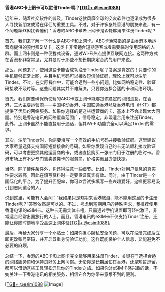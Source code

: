 **香港ABC卡上網卡可以註冊Tinder嗎？[[TG💪+ @esim1088](https://t.me/s/esim1088)]**

近年来，随着社交软件的普及，Tinder这款风靡全球的交友软件也逐渐成为很多人寻找新朋友或潜在伴侣的重要工具。不过，对于许多身处香港的朋友来说，有一个问题始终困扰着他们：香港的ABC卡或者上网卡是否能够用来注册Tinder呢？

首先，我们来了解一下什么是ABC卡和上网卡。ABC卡通常指的是由香港本地运营商提供的预付费SIM卡，这类卡非常适合短期游客或者需要临时使用网络的人群。而上网卡则是一种便携式设备，通过Wi-Fi热点提供互联网连接。这两种方式在香港都非常常见，尤其是对于那些不想长期绑定合约的用户来说。

那么，问题来了，使用这些卡能否成功注册Tinder呢？答案是肯定的！只要你的手机能够正常上网，并且手机号码可以接收短信验证码，理论上就可以注册Tinder。不过，在实际操作中，可能会遇到一些小问题，比如网络稳定性、验证码接收不及时等。这些问题其实并不难解决，只要你选择合适的卡和网络环境。

首先，我们需要确保所使用的ABC卡或上网卡能够提供稳定的网络连接。在香港，三大主要运营商——中国移动香港、中国联通香港以及香港电讯（HKT）都提供了优质的网络服务。如果你选择的是这些运营商的卡，基本上不会出现太大问题。特别是香港电讯的网络覆盖范围广，信号稳定，非常适合用来注册Tinder。此外，上网卡虽然不能直接用于通话，但其Wi-Fi功能完全可以满足Tinder的需求。

其次，注册Tinder时，你需要填写一个有效的手机号码并接收验证码。这里建议大家尽量选择支持国际短信接收的号码。如果你发现自己的卡无法顺利接收验证码，可以考虑更换其他运营商的卡，或者直接购买一张专门用于注册的临时卡。香港市场上有不少专门售卖这类卡的服务商，价格实惠且方便快捷。

当然，除了硬件条件外，你还得注意一些细节。比如，Tinder对用户信息的真实性要求较高，因此在填写资料时一定要保证真实有效。同时，由于Tinder是一个国际化的平台，为了提升匹配率，你可以尝试多填写一些兴趣爱好，这样更容易吸引到志同道合的人。

说到这里，可能有人会问：“我如果只是短期来香港旅游，能不能用这里的卡注册Tinder呢？”答案依然是可以的。不过，考虑到短期用户的特殊需求，我推荐使用香港电讯的eSIM卡。这种卡无需实体卡槽，只需通过手机设置即可轻松激活，非常适合经常出国旅行的人士。而且，香港电讯的eSIM卡不仅支持Tinder注册，还能让你随时随地享受高速上网体验[[TG💪+ @esim1088](https://t.me/s/esim1088)]。

最后，再给大家分享一个小贴士：如果你担心隐私安全问题，可以在注册完成后立即更改账号密码，并开启双重身份验证功能。这样既能保护个人信息，又能避免不必要的麻烦。

总结一下，香港的ABC卡和上网卡完全能够用来注册Tinder，关键在于选择合适的网络服务商和保持良好的上网习惯。无论你是长期居住在香港，还是短暂逗留，都可以借助这些工具轻松开启你的Tinder之旅。如果你对eSIM卡感兴趣的话，不妨关注一下香港电讯的相关服务，相信它会为你带来意想不到的便利。

[[TG💪+ @esim1088](https://t.me/s/esim1088) ![Image](https://i.postimg.cc/4NQfJmqS/Snipaste-2025-05-13-00-14-12.png)]